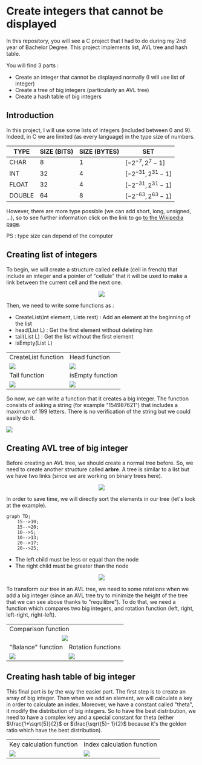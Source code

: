 <h1> Create integers that cannot be displayed </h1>

In this repository, you will see a C project that I had to do during my 2nd year of Bachelor Degree. This project implements list, AVL tree and hash table. <br>

You will find 3 parts :<br>

- Create an integer that cannot be displayed normally (I will use list of integer)<br>
- Create a tree of big integers (particularly an AVL tree)<br>
- Create a hash table of big integers<br>

<h2> Introduction </h2>

In this project, I will use some lists of integers (included between 0 and 9). Indeed, in C we are limited (as every language) in the type size of numbers. 

<div align="center">
  
| TYPE | SIZE (BITS) | SIZE (BYTES) | SET |
|---|---|---|---|
| CHAR | 8 | 1 | $[ -2^{-7} , 2^{7}-1 ]$ |
| INT | 32 | 4 | $[ -2^{-31} , 2^{31}-1 ]$ |
| FLOAT | 32 | 4 | $[ -2^{-31} , 2^{31}-1 ]$ |
| DOUBLE | 64 | 8 | $[ -2^{-63} , 2^{63}-1 ]$ |
  
</div>
However, there are more type possible (we can add short, long, unsigned, ...), so to see further information click on the link to go <a href="https://en.wikipedia.org/wiki/C_data_types">to the Wikipedia page</a>.<br>

PS : type size can depend of the computer



<h2> Creating list of integers </h2>

To begin, we will create a structure called **cellule** (cell in french) that include an integer and a pointer of "cellule" that it will be used to make a link between the current cell and the next one.<br>
<div align="center">
<img src="https://user-images.githubusercontent.com/106914120/172233169-ad63bec4-039f-488e-b1f2-81703b237b49.png">
</div>

Then, we need to write some functions as :
- CreateList(int element, Liste rest) : Add an element at the beginning of the list
- head(List L) : Get the first element without deleting him
- tail(List L) : Get the list without the first element
- isEmpty(List L)

<table align="center">
  <tr>
    <td>CreateList function</td>
    <td>Head function</td>
  </tr>
  <tr>
    <td><img src="https://user-images.githubusercontent.com/106914120/172234601-e92d11ca-2a88-40af-bd67-0cb198ea0e1f.png"></td>
    <td><img src="https://user-images.githubusercontent.com/106914120/172234638-d4f59179-e646-4d1a-bf2a-d062b1800e76.png"></td>
  </tr>
  <tr>
    <td>Tail function</td>
    <td>isEmpty function</td>
  </tr>
  <tr>
    <td><img src="https://user-images.githubusercontent.com/106914120/172234764-0ee95716-5d7f-492c-89ef-85d687c0d1c5.png"></td>
    <td><img src="https://user-images.githubusercontent.com/106914120/172234791-486b9b55-89de-47da-b3c2-c5dfa32c1ae8.png"></td>
  </tr>
</table>

So now, we can write a function that it creates a big integer. The function consists of asking a string (for example "154987621") that includes a maximum of 199 letters. There is no verification of the string but we could easily do it.

<img src="https://user-images.githubusercontent.com/106914120/172237441-c53e6a7d-ab51-4efd-b974-1ba07e239cf5.png">

<h2> Creating AVL tree of big integer</h2>

Before creating an AVL tree, we should create a normal tree before. So, we need to create another structure called **arbre**. A tree is similar to a list but we have two links (since we are working on binary trees here). 

<div align="center">
<img src="https://user-images.githubusercontent.com/106914120/172237998-96db2ab3-6b20-4bf7-92a5-71a307dc48a0.png">
</div>

In order to save time, we will directly sort the elements in our tree (let's look at the example). 

```mermaid
graph TD;
    15-->10;
    15-->20;
    10-->5;
    10-->13;
    20-->17;
    20-->25;
```
- The left child must be less or equal than the node
- The right child must be greater than the node

<div align="center">
<img src="https://user-images.githubusercontent.com/106914120/172239623-f9a8bc53-2eec-4a8e-a44e-eaf3b2bbf861.png">
</div>

To transform our tree in an AVL tree, we need to some rotations when we add a big integer (since an AVL tree try to minimize the height of the tree that we can see above thanks to "requilibre"). To do that, we need a function which compares two big integers, and rotation function (left, right, left-right, right-left).

<table align="center">
  <tr>
    <td colspan="2" >Comparison function</td>
  </tr>
  <tr>
    <td colspan="2" align="center"><img src="https://user-images.githubusercontent.com/106914120/172242053-29576b2e-c02e-4067-b067-eea085a1adca.png"></td>
  </tr>
  <tr>
    <td>"Balance" function</td>
    <td>Rotation functions</td>
  </tr>
  <tr>
    <td><img src="https://user-images.githubusercontent.com/106914120/172242141-8b2906b4-4155-4b60-a96a-aecf53b1be09.png"></td>
    <td><img src="https://user-images.githubusercontent.com/106914120/172242257-4b643a13-a726-42b0-8bb7-a89453cb604f.png"></td>
  </tr>
</table>

<h2> Creating hash table of big integer</h2>

This final part is by the way the easier part. The first step is to create an array of big integer. Then when we add an element, we will calculate a key in order to calculate an index. Moreover, we have a constant called "theta", it modify the distribution of big integers. So to have the best distribution, we need to have a complex key and a special constant for theta (either $\frac{1+\sqrt{5}}{2}$ or $\frac{\sqrt{5}- 1}{2}$ because it's the golden ratio which have the best distribution).

<table align="center">
  <tr>
    <td>Key calculation function</td>
    <td>Index calculation function</td>
  </tr>
  <tr>
    <td><img src="https://user-images.githubusercontent.com/106914120/172246436-9c772dc7-20c5-4dc4-8423-fb21eb7b76a6.png"></td>
    <td><img src="https://user-images.githubusercontent.com/106914120/172246462-81410de5-be4a-42c3-a4a9-d0720e9c0a9b.png"></td>
  </tr>
</table>
